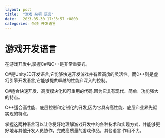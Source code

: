 ```yaml
---
layout: post
title:  "游戏 杂项 语言"
date:   2023-05-30 17:33:57 +0800
categories: 杂项 开发语言
---
```

# 游戏开发语言

在游戏开发中,掌握C#和C++是非常重要的。

C#是Unity3D开发语言,它能够快速开发游戏并有着高度的灵活性。而C++则是虚幻引擎开发语言,它能够提供卓越的性能和深入的控制。

C#适合快速开发、高度模块化和可重用的代码,因为它具有现代、简单、功能强大的特点。

C++适合高性能、底层控制和定制化的开发,因为它具有高性能、底层和业界先驱实现的特点。

掌握这两种语言可以让你更好地理解游戏开发中的各种技术和实现方式，并能够更好地与其他开发人员协作，完成高质量的游戏作品，其他语言 作用不大。